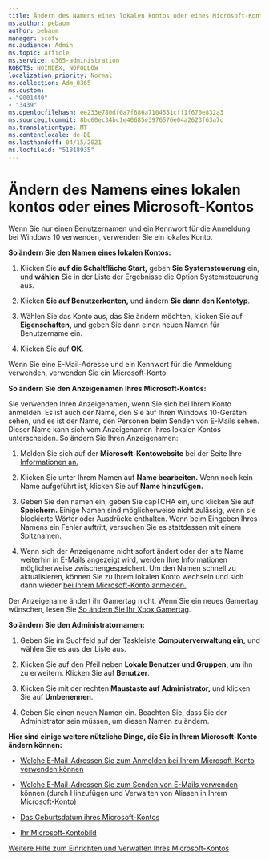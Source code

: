```yaml
---
title: Ändern des Namens eines lokalen kontos oder eines Microsoft-Kontos
ms.author: pebaum
author: pebaum
manager: scotv
ms.audience: Admin
ms.topic: article
ms.service: o365-administration
ROBOTS: NOINDEX, NOFOLLOW
localization_priority: Normal
ms.collection: Adm_O365
ms.custom:
- "9001440"
- "3439"
ms.openlocfilehash: ee233e780df0a7f686a7104551cff1f670e832a3
ms.sourcegitcommit: 8bc60ec34bc1e40685e3976576e04a2623f63a7c
ms.translationtype: MT
ms.contentlocale: de-DE
ms.lasthandoff: 04/15/2021
ms.locfileid: "51818935"
---
```

# <a name="change-the-name-of-a-local-account-or-a-microsoft-account"></a>Ändern des Namens eines lokalen kontos oder eines Microsoft-Kontos

Wenn Sie nur einen Benutzernamen und ein Kennwort für die Anmeldung bei Windows 10 verwenden, verwenden Sie ein lokales Konto. 

**So ändern Sie den Namen eines lokalen Kontos:**

1. Klicken Sie **auf die Schaltfläche Start,** geben **Sie Systemsteuerung** ein, und **wählen** Sie in der Liste der Ergebnisse die Option Systemsteuerung aus.

2. Klicken **Sie auf Benutzerkonten,** und ändern **Sie dann den Kontotyp**.

3. Wählen Sie das Konto aus, das Sie ändern möchten, klicken Sie auf **Eigenschaften,** und geben Sie dann einen neuen Namen für Benutzername ein.

4. Klicken Sie auf **OK**.

Wenn Sie eine E-Mail-Adresse und ein Kennwort für die Anmeldung verwenden, verwenden Sie ein Microsoft-Konto.

**So ändern Sie den Anzeigenamen Ihres Microsoft-Kontos:**

Sie verwenden Ihren Anzeigenamen, wenn Sie sich bei Ihrem Konto anmelden. Es ist auch der Name, den Sie auf Ihren Windows 10-Geräten sehen, und es ist der Name, den Personen beim Senden von E-Mails sehen. Dieser Name kann sich vom Anzeigenamen Ihres lokalen Kontos unterscheiden. So ändern Sie Ihren Anzeigenamen:

1. Melden Sie sich auf der **Microsoft-Kontowebsite** bei der Seite Ihre [Informationen an.](https://account.microsoft.com/)

2. Klicken Sie unter Ihrem Namen auf **Name bearbeiten.** Wenn noch kein Name aufgeführt ist, klicken Sie auf **Name hinzufügen.** 

3. Geben Sie den namen ein, geben Sie capTCHA ein, und klicken Sie auf **Speichern.** Einige Namen sind möglicherweise nicht zulässig, wenn sie blockierte Wörter oder Ausdrücke enthalten. Wenn beim Eingeben Ihres Namens ein Fehler auftritt, versuchen Sie es stattdessen mit einem Spitznamen.

4. Wenn sich der Anzeigename nicht sofort ändert oder der alte Name weiterhin in E-Mails angezeigt wird, werden Ihre Informationen möglicherweise zwischengespeichert. Um den Namen schnell zu aktualisieren, können Sie zu Ihrem lokalen Konto wechseln und sich dann wieder [bei Ihrem Microsoft-Konto anmelden.](https://account.microsoft.com/)

Der Anzeigename ändert ihr Gamertag nicht. Wenn Sie ein neues Gamertag wünschen, lesen Sie [So ändern Sie Ihr Xbox Gamertag](https://support.xbox.com/id-ID/account-management/change-xbox-live-gamertag).

**So ändern Sie den Administratornamen:**

1. Geben Sie im Suchfeld auf der Taskleiste **Computerverwaltung ein,** und wählen Sie es aus der Liste aus.

2. Klicken Sie auf den Pfeil neben **Lokale Benutzer und Gruppen, um** ihn zu erweitern. Klicken Sie auf **Benutzer**.

3. Klicken Sie mit der rechten **Maustaste auf Administrator,** und klicken Sie auf **Umbenennen**.

4. Geben Sie einen neuen Namen ein. Beachten Sie, dass Sie der Administrator sein müssen, um diesen Namen zu ändern.

**Hier sind einige weitere nützliche Dinge, die Sie in Ihrem Microsoft-Konto ändern können:**

- [Welche E-Mail-Adressen Sie zum Anmelden bei Ihrem Microsoft-Konto verwenden können](https://support.microsoft.com/help/4026162)

- [Welche E-Mail-Adressen Sie zum Senden von E-Mails verwenden](https://support.microsoft.com/help/12407) können (durch Hinzufügen und Verwalten von Aliasen in Ihrem Microsoft-Konto)

- [Das Geburtsdatum ihres Microsoft-Kontos](https://support.microsoft.com/help/12411)

- [Ihr Microsoft-Kontobild](https://support.microsoft.com/help/4026790)

[Weitere Hilfe zum Einrichten und Verwalten Ihres Microsoft-Kontos](https://support.microsoft.com/hub/4294457/microsoft-account-help#manage-account)